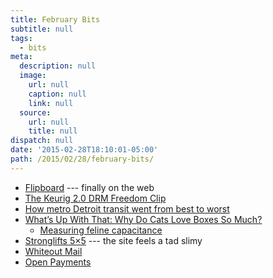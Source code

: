 ```yaml
---
title: February Bits
subtitle: null
tags:
  - bits
meta:
  description: null
  image:
    url: null
    caption: null
    link: null
  source:
    url: null
    title: null
dispatch: null
date: '2015-02-28T18:10:01-05:00'
path: /2015/02/28/february-bits/
---
```


* [Flipboard] --- finally on the web
* [The Keurig 2.0 DRM Freedom Clip][keurig]
* [How metro Detroit transit went from best to worst][detTans]
* [What’s Up With That: Why Do Cats Love Boxes So Much?][catBox]
   * [Measuring feline capacitance][justBecause]
* [Stronglifts 5×5][5x5] --- the site feels a tad slimy
* [Whiteout Mail][whiteO]
* [Open Payments][op]

[flipboard]: https://flipboard.com
[keurig]: https://www.gourmet-coffee.com/Keurig-DRM-Freedom-Clip.html
[detTans]: http://www.freep.com/story/news/local/2015/02/06/michigan-detroit-public-transit/22926133/
[catBox]: http://www.wired.com/2015/02/whats-up-with-cats-and-boxes/
[justBecause]: https://electronics.stackexchange.com/questions/152090/measuring-feline-capacitance
[5x5]: http://stronglifts.com/5x5/
[whiteO]: https://whiteout.io/
[op]: https://openpaymentsdata.cms.gov/ "does big pharma own your doctor?"

